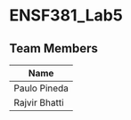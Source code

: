 # ENSF381_Lab5
## Team Members
|   Name             |
|------------------- |
| Paulo Pineda       |
| Rajvir Bhatti      |

